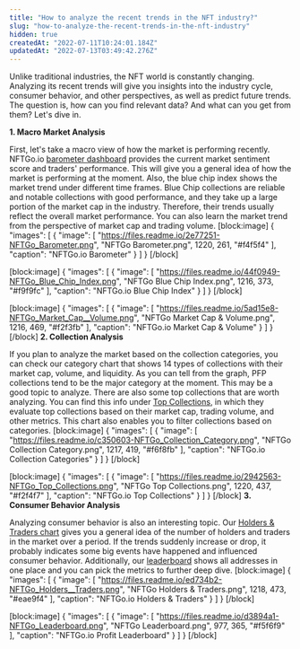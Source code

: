 ```yaml
---
title: "How to analyze the recent trends in the NFT industry?"
slug: "how-to-analyze-the-recent-trends-in-the-nft-industry"
hidden: true
createdAt: "2022-07-11T10:24:01.184Z"
updatedAt: "2022-07-13T03:49:42.276Z"
---
```

Unlike traditional industries, the NFT world is constantly changing. Analyzing its recent trends will give you insights into the industry cycle, consumer behavior, and other perspectives, as well as predict future trends. The question is, how can you find relevant data? And what can you get from them? Let's dive in. 

**1. Macro Market Analysis**

First, let's take a macro view of how the market is performing recently. NFTGo.io [barometer dashboard](https://nftgo.io/analytics/market-overview) provides the current market sentiment score and traders' performance. This will give you a general idea of how the market is performing at the moment. Also, the blue chip index shows the market trend under different time frames. Blue Chip collections are reliable and notable collections with good performance, and they take up a large portion of the market cap in the industry. Therefore, their trends usually reflect the overall market performance. You can also learn the market trend from the perspective of market cap and trading volume. 
[block:image]
{
  "images": [
    {
      "image": [
        "https://files.readme.io/2e77251-NFTGo_Barometer.png",
        "NFTGo Barometer.png",
        1220,
        261,
        "#f4f5f4"
      ],
      "caption": "NFTGo.io Barometer"
    }
  ]
}
[/block]

[block:image]
{
  "images": [
    {
      "image": [
        "https://files.readme.io/44f0949-NFTGo_Blue_Chip_Index.png",
        "NFTGo Blue Chip Index.png",
        1216,
        373,
        "#f9f9fc"
      ],
      "caption": "NFTGo.io Blue Chip Index"
    }
  ]
}
[/block]

[block:image]
{
  "images": [
    {
      "image": [
        "https://files.readme.io/5ad15e8-NFTGo_Market_Cap__Volume.png",
        "NFTGo Market Cap & Volume.png",
        1216,
        469,
        "#f2f3fb"
      ],
      "caption": "NFTGo.io Market Cap & Volume"
    }
  ]
}
[/block]
**2. Collection Analysis**

If you plan to analyze the market based on the collection categories, you can check our category chart that shows 14 types of collections with their market cap, volume, and liquidity. As you can tell from the graph, PFP collections tend to be the major category at the moment. This may be a good topic to analyze. There are also some top collections that are worth analyzing. You can find this info under [Top Collections](https://nftgo.io/analytics/top-collections), in which they evaluate top collections based on their market cap, trading volume, and other metrics. This chart also enables you to filter collections based on categories. 
[block:image]
{
  "images": [
    {
      "image": [
        "https://files.readme.io/c350603-NFTGo_Collection_Category.png",
        "NFTGo Collection Category.png",
        1217,
        419,
        "#f6f8fb"
      ],
      "caption": "NFTGo.io Collection Categories"
    }
  ]
}
[/block]

[block:image]
{
  "images": [
    {
      "image": [
        "https://files.readme.io/2942563-NFTGo_Top_Collections.png",
        "NFTGo Top Collections.png",
        1220,
        437,
        "#f2f4f7"
      ],
      "caption": "NFTGo.io Top Collections"
    }
  ]
}
[/block]
**3. Consumer Behavior Analysis**

Analyzing consumer behavior is also an interesting topic. Our [Holders & Traders chart](https://nftgo.io/analytics/market-overview) gives you a general idea of the number of holders and traders in the market over a period. If the trends suddenly increase or drop, it probably indicates some big events have happened and influenced consumer behavior. Additionally, our [leaderboard](https://nftgo.io/analytics/leaderboard) shows all addresses in one place and you can pick the metrics to further deep dive.
[block:image]
{
  "images": [
    {
      "image": [
        "https://files.readme.io/ed734b2-NFTGo_Holders__Traders.png",
        "NFTGo Holders & Traders.png",
        1218,
        473,
        "#eae9f4"
      ],
      "caption": "NFTGo.io Holders & Traders"
    }
  ]
}
[/block]

[block:image]
{
  "images": [
    {
      "image": [
        "https://files.readme.io/d3894a1-NFTGo_Leaderboard.png",
        "NFTGo Leaderboard.png",
        977,
        365,
        "#f5f6f9"
      ],
      "caption": "NFTGo.io Profit Leaderboard"
    }
  ]
}
[/block]